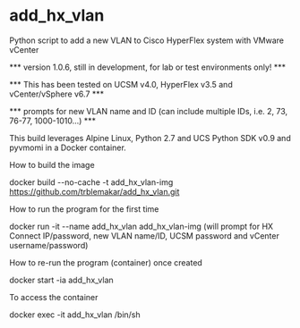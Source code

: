 # add_hx_vlan
Python script to add a new VLAN to Cisco HyperFlex system with VMware vCenter

*** version 1.0.6, still in development, for lab or test environments only! ***

*** This has been tested on UCSM v4.0, HyperFlex v3.5 and vCenter/vSphere v6.7 ***

*** prompts for new VLAN name and ID (can include multiple IDs, i.e. 2, 73, 76-77, 1000-1010...) ***

This build leverages Alpine Linux, Python 2.7 and UCS Python SDK v0.9 and pyvmomi in a Docker container.

How to build the image

docker build --no-cache -t add_hx_vlan-img https://github.com/trblemakar/add_hx_vlan.git

How to run the program for the first time

docker run -it --name add_hx_vlan add_hx_vlan-img
(will prompt for HX Connect IP/password, new VLAN name/ID, UCSM password and vCenter username/password)

How to re-run the program (container) once created

docker start -ia add_hx_vlan

To access the container

docker exec -it add_hx_vlan /bin/sh

